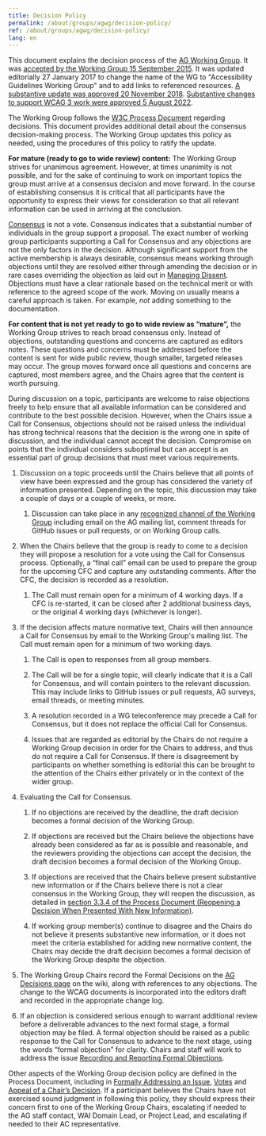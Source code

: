 ```yaml
---
title: Decision Policy
permalink: /about/groups/agwg/decision-policy/
ref: /about/groups/agwg/decision-policy/
lang: en
---
```


This document explains the decision process of the [AG Working Group](https://www.w3.org/groups/wg/ag/). It was [accepted by the Working Group 15 September 2015](https://www.w3.org/2015/09/15-wai-wcag-minutes#item02). It was updated editorially 27 January 2017 to change the name of the WG to "Accessibility Guidelines Working Group" and to add links to referenced resources. [A substantive update was approved 20 November 2018](https://lists.w3.org/Archives/Public/w3c-wai-gl/2018OctDec/0095.html). [Substantive changes to support WCAG 3 work were approved 5 August 2022](https://lists.w3.org/Archives/Public/w3c-wai-gl/2022JulSep/0153.html).

The Working Group follows the [W3C Process Document](https://www.w3.org/Consortium/Process/#Consensus) regarding decisions. This document provides additional detail about the consensus decision-making process. The Working Group updates this policy as needed, using the procedures of this policy to ratify the update.

**For mature (ready to go to wide review) content:** The Working Group strives for unanimous agreement. However, at times unanimity is not possible, and for the sake of continuing to work on important topics the group must arrive at a consensus decision and move forward. In the course of establishing consensus it is critical that all participants have the opportunity to express their views for consideration so that all relevant information can be used in arriving at the conclusion.

[Consensus](https://www.w3.org/Consortium/Process/#Consensus) is not a vote. Consensus indicates that a substantial number of individuals in the group support a proposal. The exact number of working group participants supporting a Call for Consensus and any objections are not the only factors in the decision. Although significant support from the active membership is always desirable, consensus means working through objections until they are resolved either through amending the decision or in rare cases overriding the objection as laid out in [Managing Dissent](https://www.w3.org/Consortium/Process/#managing-dissent). Objections must have a clear rationale based on the technical merit or with reference to the agreed scope of the work. Moving on usually means a careful approach is taken. For example, _not_ adding something to the documentation.

**For content that is not yet ready to go to wide review as “mature”,** the Working Group strives to reach broad consensus only. Instead of objections, outstanding questions and concerns are captured as editors notes. These questions and concerns must be addressed before the content is sent for wide public review, though smaller, targeted releases may occur. The group moves forward once all questions and concerns are captured, most members agree, and the Chairs agree that the content is worth pursuing.

During discussion on a topic, participants are welcome to raise objections freely to help ensure that all available information can be considered and contribute to the best possible decision. However, when the Chairs issue a Call for Consensus, objections should not be raised unless the individual has strong technical reasons that the decision is the wrong one in spite of discussion, and the individual cannot accept the decision. Compromise on points that the individual considers suboptimal but can accept is an essential part of group decisions that must meet various requirements.

1. Discussion on a topic proceeds until the Chairs believe that all points of view have been expressed and the group has considered the variety of information presented. Depending on the topic, this discussion may take a couple of days or a couple of weeks, or more.
    
    1. Discussion can take place in any [recognized channel of the Working Group](/about/groups/agwg/communication/) including email on the AG mailing list, comment threads for GitHub issues or pull requests, or on Working Group calls.
        
2. When the Chairs believe that the group is ready to come to a decision they will propose a resolution for a vote using the Call for Consensus process. Optionally, a “final call” email can be used to prepare the group for the upcoming CFC and capture any outstanding comments. After the CFC, the decision is recorded as a resolution.
    
    1. The Call must remain open for a minimum of 4 working days. If a CFC is re-started, it can be closed after 2 additional business days, or the original 4 working days (whichever is longer).
3. If the decision affects mature normative text, Chairs will then announce a Call for Consensus by email to the Working Group's mailing list. The Call must remain open for a minimum of two working days.
    
    1. The Call is open to responses from all group members.
        
    2. The Call will be for a single topic, will clearly indicate that it is a Call for Consensus, and will contain pointers to the relevant discussion. This may include links to GitHub issues or pull requests, AG surveys, email threads, or meeting minutes.
        
    3. A resolution recorded in a WG teleconference may precede a Call for Consensus, but it does not replace the official Call for Consensus.
        
    4. Issues that are regarded as editorial by the Chairs do not require a Working Group decision in order for the Chairs to address, and thus do not require a Call for Consensus. If there is disagreement by participants on whether something is editorial this can be brought to the attention of the Chairs either privately or in the context of the wider group.
        
4. Evaluating the Call for Consensus.
    
    1. If no objections are received by the deadline, the draft decision becomes a formal decision of the Working Group.
        
    2. If objections are received but the Chairs believe the objections have already been considered as far as is possible and reasonable, and the reviewers providing the objections can accept the decision, the draft decision becomes a formal decision of the Working Group.
        
    3. If objections are received that the Chairs believe present substantive new information or if the Chairs believe there is not a clear consensus in the Working Group, they will reopen the discussion, as detailed in [section 3.3.4 of the Process Document (Reopening a Decision When Presented With New Information)](https://www.w3.org/Consortium/Process/#WGChairReopen).
        
    4. If working group member(s) continue to disagree and the Chairs do not believe it presents substantive new information, or it does not meet the criteria established for adding new normative content, the Chairs may decide the draft decision becomes a formal decision of the Working Group despite the objection.
        
5. The Working Group Chairs record the Formal Decisions on the [AG Decisions page](https://www.w3.org/WAI/GL/wiki/Decisions) on the wiki, along with references to any objections. The change to the WCAG documents is incorporated into the editors draft and recorded in the appropriate change log.
    
6. If an objection is considered serious enough to warrant additional review before a deliverable advances to the next formal stage, a formal objection may be filed. A formal objection should be raised as a public response to the Call for Consensus to advance to the next stage, using the words “formal objection” for clarity. Chairs and staff will work to address the issue [Recording and Reporting Formal Objections](https://www.w3.org/2021/Process-20211102/#WGArchiveMinorityViews).
    

Other aspects of the Working Group decision policy are defined in the Process Document, including in [Formally Addressing an Issue](https://www.w3.org/2021/Process-20211102/#formal-address), [Votes](https://www.w3.org/2021/Process-20211102/#Votes) and [Appeal of a Chair’s Decision](https://www.w3.org/2021/Process-20211102/#WGAppeals). If a participant believes the Chairs have not exercised sound judgment in following this policy, they should express their concern first to one of the Working Group Chairs, escalating if needed to the AG staff contact, WAI Domain Lead, or Project Lead, and escalating if needed to their AC representative.
